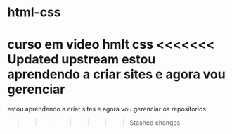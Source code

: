 # html-css

curso em video hmlt css
<<<<<<< Updated upstream
estou aprendendo a criar sites e agora vou gerenciar 
=======
estou aprendendo a criar sites e agora vou gerenciar os repositorios
>>>>>>> Stashed changes
